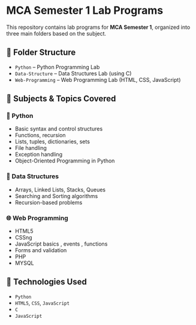 # MCA Semester 1 Lab Programs

This repository contains lab programs for **MCA Semester 1**, organized into three main folders based on the subject.

## 📁 Folder Structure

- `Python` – Python Programming Lab
- `Data-Structure` – Data Structures Lab (using C)
- `Web-Programming` – Web Programming Lab (HTML, CSS, JavaScript)

## 📘 Subjects & Topics Covered

### 🐍 Python
- Basic syntax and control structures
- Functions, recursion
- Lists, tuples, dictionaries, sets
- File handling
- Exception handling
- Object-Oriented Programming in Python

### 🧮 Data Structures
- Arrays, Linked Lists, Stacks, Queues
- Searching and Sorting algorithms
- Recursion-based problems

### 🌐 Web Programming
- HTML5 
- CSSng
- JavaScript basics , events , functions
- Forms and validation
- PHP
- MYSQL

## 📌 Technologies Used

- `Python`
- `HTML5`, `CSS`, `JavaScript`
- `C`
- `JavaScript`

